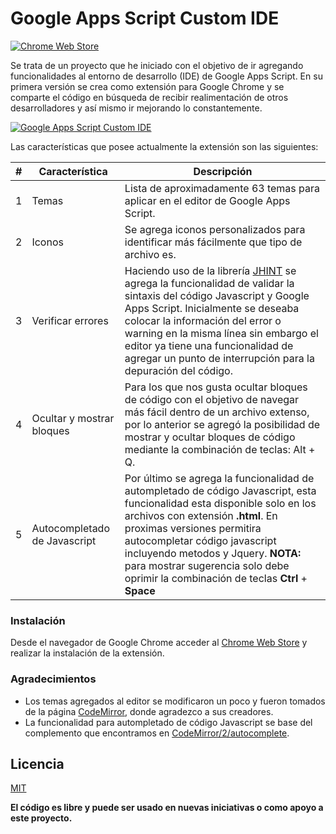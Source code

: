 # Google Apps Script Custom IDE
[![Chrome Web Store](https://img.shields.io/badge/Google%20Apps%20Script-Custom%20IDE-blue)](https://github.com/rubendariosanchez/Google-Apps-Script-Custom-IDE)

Se trata de un proyecto que he iniciado con el objetivo de ir agregando funcionalidades al entorno de desarrollo (IDE) de Google Apps Script. En su primera versión se crea como extensión para Google Chrome y se comparte el código en búsqueda de recibir realimentación de otros desarrolladores y así mismo ir mejorando lo constantemente.


[![Google Apps Script Custom IDE](https://lh3.googleusercontent.com/-R0iiRiUVyMw/Xtq1N_DBezI/AAAAAAAAJSk/w7e7wkOR4xwtvmy8Y592m0TM-ue48VOHACK8BGAsYHg/s0/secondPhoto.png)](https://github.com/rubendariosanchez/Google-Apps-Script-Custom-IDE)


Las características que posee actualmente la extensión son las siguientes:

| # | Característica | Descripción |
| - | - | - |
| 1 | Temas | Lista de aproximadamente 63 temas para aplicar en el editor de Google Apps Script. |
| 2 | Iconos | Se agrega iconos personalizados para identificar más fácilmente que tipo de archivo es. |
| 3 | Verificar errores | Haciendo uso de la librería [JHINT](https://jshint.com/) se agrega la funcionalidad de validar la sintaxis del código Javascript y Google Apps Script. Inicialmente se deseaba colocar la información del error o warning en la misma línea sin embargo el editor ya tiene una funcionalidad de agregar un punto de interrupción para la depuración del código. |
| 4 | Ocultar y mostrar bloques | Para los que nos gusta ocultar bloques de código con el objetivo de navegar más fácil dentro de un archivo extenso, por lo anterior se agregó la posibilidad de mostrar y ocultar bloques de código mediante la combinación de teclas: Alt + Q. |
| 5 | Autocompletado de Javascript | Por último se agrega la funcionalidad de autompletado de código Javascript, esta funcionalidad esta disponible solo en los archivos con extensión **.html**. En proximas versiones permitira autocompletar código javascript incluyendo metodos y Jquery. **NOTA:** para mostrar sugerencia solo debe oprimir la combinación de teclas **Ctrl** + **Space**|

### Instalación


Desde el navegador de Google Chrome acceder al [Chrome Web Store](https://chrome.google.com/webstore/detail/google-apps-script-custom/iopfooincihblbhjfhogkejlpmmabmcn) y realizar la instalación de la extensión.


### Agradecimientos


- Los temas agregados al editor se modificaron un poco y fueron tomados de la página [CodeMirror](https://codemirror.net/demo/theme.html), donde agradezco a sus creadores.
- La funcionalidad para autompletado de código Javascript se base del complemento que encontramos en [CodeMirror/2/autocomplete](https://codemirror.net/2/demo/complete.html).


Licencia
----


[MIT](https://opensource.org/licenses/MIT)




**El código es libre y puede ser usado en nuevas iniciativas o como apoyo a este proyecto.**